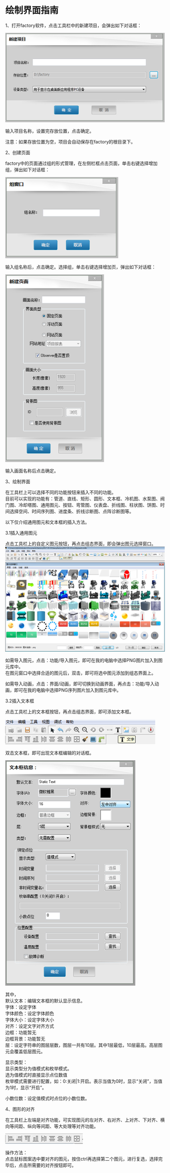 # **绘制界面指南**

1、打开factory软件，点击工具栏中的新建项目，会弹出如下对话框：

![](/assets/新建项目.png)

输入项目名称，设置完存放位置，点击确定。

注意：如果存放位置为空，项目会自动保存在factory的根目录下。

2、创建页面

factory中的页面通过组的形式管理，在左侧栏框点击页面，单击右键选择增加组，弹出如下对话框：

![](/assets/组窗口.png)

输入组名称后，点击确定。选择组，单击右键选择增加页，弹出如下对话框：

![](/assets/增加页.png)

输入画面名称后点击确定。

3、绘制界面

在工具栏上可以选择不同的功能按钮来插入不同的功能。  
目前可以实现的功能有：管道、直线、矩形、圆形、文本框、冷机图、水泵图、阀门图、冷却塔图、通用图元、按钮、弯管图、仪表盘、折线图、柱状图、饼图、时间选择空间、时间序列图、进度条、折线诊断图、点阵诊断图等。

以下仅介绍通用图元和文本框的插入方法。

3.1插入通用图元

点击工具栏上的自定义图元按钮，再点击组态界面，即会弹出图元选择窗口。  
![](/assets/图元按钮.png)![](/assets/图元窗口.png)

如需导入图元，点击：功能/导入图元，即可在我的电脑中选择PNG图片加入到图元库中。  
在图元窗口中选择合适的图元后，双击，即可将选中图元添加到组态界面上。

如需导入动画，点击：界面/动画，即可切换到动画界面，再点击：功能/导入动画，即可在我的电脑中选择PNG序列图片加入到图元库中。

3.2插入文本框

点击工具栏上的文本框按钮，再点击组态界面，即可添加文本框。

![](/assets/文本.png)

双击文本框，即可出现文本框编辑的对话框。

![](/assets/编辑文本框.png)

其中，  
默认文本：编辑文本框的默认显示信息。  
字体：设定字体  
字体颜色：设定字体颜色  
字体大小：设定字体大小  
对齐：设定文字对齐方式  
边框：功能暂无  
边框背景：功能暂无  
层：设定字符串的图层层数，图层一共有10层。其中1层最低，10层最高。高层图元会覆盖低层图元。

显示类型：  
显示类型分为值模式和枚举模式。  
选为值模式时直接显示点位数值  
枚举模式需要进行配置，如：0:关闭\|1:开启。表示当值为0时，显示“关闭”，当值为1时，显示“开启”。

小数位数：设定值模式时点位的小数位数。

4、图形的对齐

在工具栏上左端是对齐功能，可实现图元的左对齐、右对齐、上对齐、下对齐、横向等间距、纵向等间距、等大处理等对齐功能。

![](/assets/对齐.png)

操作方法：  
点击鼠标图案选中要对齐的图元，按住ctrl再选择第二个图元，进行复选，选择完毕后，点击所需要的对齐按钮即可。

